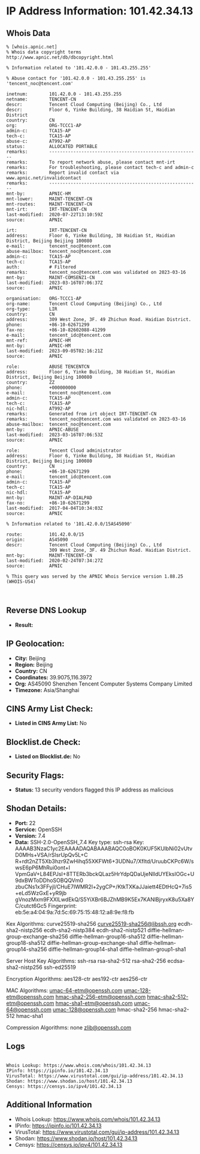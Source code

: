# IP Address Information: 101.42.34.13

## Whois Data
```
% [whois.apnic.net]
% Whois data copyright terms    http://www.apnic.net/db/dbcopyright.html

% Information related to '101.42.0.0 - 101.43.255.255'

% Abuse contact for '101.42.0.0 - 101.43.255.255' is 'tencent_noc@tencent.com'

inetnum:        101.42.0.0 - 101.43.255.255
netname:        TENCENT-CN
descr:          Tencent Cloud Computing (Beijing) Co., Ltd
descr:          Floor 6, Yinke Building, 38 Haidian St, Haidian District
country:        CN
org:            ORG-TCCC1-AP
admin-c:        TCA15-AP
tech-c:         TCA15-AP
abuse-c:        AT992-AP
status:         ALLOCATED PORTABLE
remarks:        --------------------------------------------------------
remarks:        To report network abuse, please contact mnt-irt
remarks:        For troubleshooting, please contact tech-c and admin-c
remarks:        Report invalid contact via www.apnic.net/invalidcontact
remarks:        --------------------------------------------------------
mnt-by:         APNIC-HM
mnt-lower:      MAINT-TENCENT-CN
mnt-routes:     MAINT-TENCENT-CN
mnt-irt:        IRT-TENCENT-CN
last-modified:  2020-07-22T13:10:59Z
source:         APNIC

irt:            IRT-TENCENT-CN
address:        Floor 6, Yinke Building, 38 Haidian St, Haidian District, Beijing Beijing 100080
e-mail:         tencent_noc@tencent.com
abuse-mailbox:  tencent_noc@tencent.com
admin-c:        TCA15-AP
tech-c:         TCA15-AP
auth:           # Filtered
remarks:        tencent_noc@tencent.com was validated on 2023-03-16
mnt-by:         MAINT-COMSENZ1-CN
last-modified:  2023-03-16T07:06:37Z
source:         APNIC

organisation:   ORG-TCCC1-AP
org-name:       Tencent Cloud Computing (Beijing) Co., Ltd
org-type:       LIR
country:        CN
address:        309 West Zone, 3F. 49 Zhichun Road. Haidian District.
phone:          +86-10-62671299
fax-no:         +86-10-82602088-41299
e-mail:         tencent_idc@tencent.com
mnt-ref:        APNIC-HM
mnt-by:         APNIC-HM
last-modified:  2023-09-05T02:16:21Z
source:         APNIC

role:           ABUSE TENCENTCN
address:        Floor 6, Yinke Building, 38 Haidian St, Haidian District, Beijing Beijing 100080
country:        ZZ
phone:          +000000000
e-mail:         tencent_noc@tencent.com
admin-c:        TCA15-AP
tech-c:         TCA15-AP
nic-hdl:        AT992-AP
remarks:        Generated from irt object IRT-TENCENT-CN
remarks:        tencent_noc@tencent.com was validated on 2023-03-16
abuse-mailbox:  tencent_noc@tencent.com
mnt-by:         APNIC-ABUSE
last-modified:  2023-03-16T07:06:53Z
source:         APNIC

role:           Tencent Cloud administrator
address:        Floor 6, Yinke Building, 38 Haidian St, Haidian District, Beijing Beijing 100080
country:        CN
phone:          +86-10-62671299
e-mail:         tencent_idc@tencent.com
admin-c:        TCA15-AP
tech-c:         TCA15-AP
nic-hdl:        TCA15-AP
mnt-by:         MAINT-AP-DIALPAD
fax-no:         +86-10-62671299
last-modified:  2017-04-04T10:34:03Z
source:         APNIC

% Information related to '101.42.0.0/15AS45090'

route:          101.42.0.0/15
origin:         AS45090
descr:          Tencent Cloud Computing (Beijing) Co., Ltd
                309 West Zone, 3F. 49 Zhichun Road. Haidian District.
mnt-by:         MAINT-TENCENT-CN
last-modified:  2020-02-24T07:34:27Z
source:         APNIC

% This query was served by the APNIC Whois Service version 1.88.25 (WHOIS-US4)



```
## Reverse DNS Lookup
- **Result:** 

## IP Geolocation:
- **City:** Beijing
- **Region:** Beijing
- **Country:** CN
- **Coordinates:** 39.9075,116.3972
- **Org:** AS45090 Shenzhen Tencent Computer Systems Company Limited
- **Timezone:** Asia/Shanghai

## CINS Army List Check:
- **Listed in CINS Army List:** 
No

## Blocklist.de Check:
- **Listed on Blocklist.de:** 
No

## Security Flags:
- **Status:** 13 security vendors flagged this IP address as malicious

## Shodan Details:
- **Port:** 22
- **Service:** OpenSSH
- **Version:** 7.4
- **Data:** SSH-2.0-OpenSSH_7.4
Key type: ssh-rsa
Key: AAAAB3NzaC1yc2EAAAADAQABAAABAQC0oBOK0KUF5KUlbNi02vUtvD0MHs+VSA/rSlsrUpQv5L+C
R+rdt2nZT5Xb3hzr9ZwHihq55XKFWt6+3UDNu7/XfItd/UruubCKPc6W/swsE6pP6MhRui0ont+I
VpmGaV+L84EPJsI+8TTERb3bckQLaz5HrYdpQDaUjeNlldUYEksIOGc+U9dxBWToDDhoSOBQQVm0
zbuCNs1x3FFyjI/CHuE7IWMR2l+2ygCP+/KtkTXKaJJaiett4EDtHcQ+7is5+eLd5WzGxE+yR9jb
gVnozMxm9FXXlLwdEkQ/S5YiXBr6BJZhMB9K5Ex7KANlBjryxK8u5Xa8YC/cutct6Gc5
Fingerprint: eb:5e:a4:04:9a:7d:5c:69:75:15:48:12:a8:9e:f8:fb

Kex Algorithms:
	curve25519-sha256
	curve25519-sha256@libssh.org
	ecdh-sha2-nistp256
	ecdh-sha2-nistp384
	ecdh-sha2-nistp521
	diffie-hellman-group-exchange-sha256
	diffie-hellman-group16-sha512
	diffie-hellman-group18-sha512
	diffie-hellman-group-exchange-sha1
	diffie-hellman-group14-sha256
	diffie-hellman-group14-sha1
	diffie-hellman-group1-sha1

Server Host Key Algorithms:
	ssh-rsa
	rsa-sha2-512
	rsa-sha2-256
	ecdsa-sha2-nistp256
	ssh-ed25519

Encryption Algorithms:
	aes128-ctr
	aes192-ctr
	aes256-ctr

MAC Algorithms:
	umac-64-etm@openssh.com
	umac-128-etm@openssh.com
	hmac-sha2-256-etm@openssh.com
	hmac-sha2-512-etm@openssh.com
	hmac-sha1-etm@openssh.com
	umac-64@openssh.com
	umac-128@openssh.com
	hmac-sha2-256
	hmac-sha2-512
	hmac-sha1

Compression Algorithms:
	none
	zlib@openssh.com


## Logs
```

Whois Lookup: https://www.whois.com/whois/101.42.34.13
IPinfo: https://ipinfo.io/101.42.34.13
VirusTotal: https://www.virustotal.com/gui/ip-address/101.42.34.13
Shodan: https://www.shodan.io/host/101.42.34.13
Censys: https://censys.io/ipv4/101.42.34.13

```
## Additional Information
- Whois Lookup: https://www.whois.com/whois/101.42.34.13
- IPinfo: https://ipinfo.io/101.42.34.13
- VirusTotal: https://www.virustotal.com/gui/ip-address/101.42.34.13
- Shodan: https://www.shodan.io/host/101.42.34.13
- Censys: https://censys.io/ipv4/101.42.34.13

